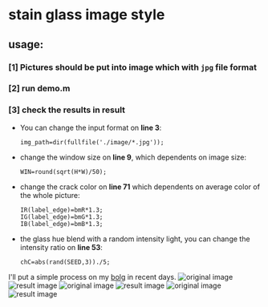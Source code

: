 # stain glass image style 

## usage:
### [1] Pictures should be put into **image** which with `jpg` file format

### [2] run **demo.m**

### [3] check the results in **result** 


- You can change the input format on **line 3**:
    ```
    img_path=dir(fullfile('./image/*.jpg'));
    ```

- change the window size on **line 9**, which dependents on image size:
    ```
    WIN=round(sqrt(H*W)/50);
    ```
- change the crack color on **line 71** which dependents on average color of the whole picture:
    ```
    IR(label_edge)=bmR*1.3;
    IG(label_edge)=bmG*1.3;
    IB(label_edge)=bmB*1.3;
    ```
- the glass hue blend with a random intensity light, you can change the intensity ratio on **line 53**:
    ```
    chC=abs(rand(SEED,3))./5;
    ```

I'll put a simple process on my [bolg](http://www.kanvasesfan.me) in recent days.
![original image](image/47209.jpg)
![result image](result/47209.jpg)
![original image](image/ClaudeMonet.jpg)
![result image](result/ClaudeMonet.jpg)
![original image](image/EdgarDegas.jpg)
![result image](result/EdgarDegas.jpg)
